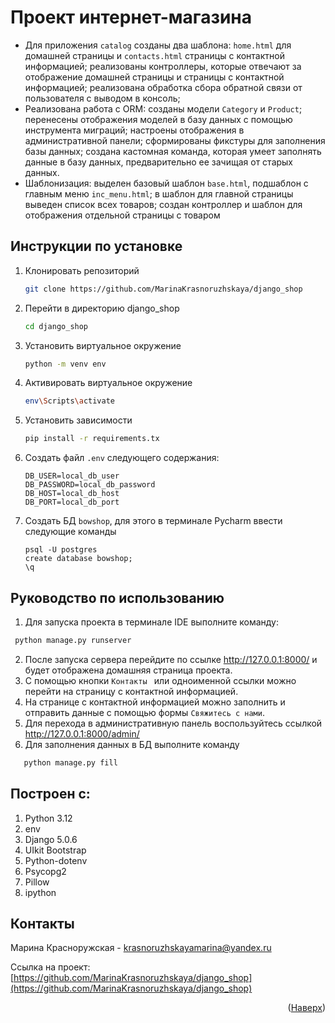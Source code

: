 # Проект интернет-магазина

- Для приложения ```catalog``` созданы два шаблона: ```home.html``` для домашней страницы и ```contacts.html``` страницы
  с контактной информацией; реализованы контроллеры, которые отвечают за отображение домашней страницы и страницы с
  контактной информацией; реализована обработка сбора обратной связи от пользователя с выводом в консоль;
- Реализована работа с ORM: созданы модели ```Category``` и ```Product```; перенесены отображения моделей в базу данных
  с помощью инструмента миграций; настроены отображения в административной панели; сформированы фикстуры для заполнения
  базы данных; создана кастомная команда, которая умеет заполнять данные в базу данных, предварительно ее зачищая от
  старых данных.
- Шаблонизация: выделен базовый шаблон ```base.html```, подшаблон с главным меню ```inc_menu.html```; в шаблон для
  главной страницы выведен список всех товаров; создан контроллер и шаблон для отображения отдельной страницы с товаром

Инструкции по установке
------------

1. Клонировать репозиторий
   ```sh
   git clone https://github.com/MarinaKrasnoruzhskaya/django_shop
   ```
2. Перейти в директорию django_shop
   ```sh
   cd django_shop
   ```
3. Установить виртуальное окружение
   ```sh
   python -m venv env
   ```
4. Активировать виртуальное окружение
   ```sh
   env\Scripts\activate
   ```
5. Установить зависимости
   ```sh
   pip install -r requirements.tx
   ```
6. Создать файл ```.env``` следующего содержания:
   ```
   DB_USER=local_db_user
   DB_PASSWORD=local_db_password
   DB_HOST=local_db_host
   DB_PORT=local_db_port
   ```
7. Создать БД ```bowshop```, для этого в терминале Pycharm ввести следующие команды
   ```
   psql -U postgres
   create database bowshop;  
   \q
   ```

Руководство по использованию
---------------

1. Для запуска проекта в терминале IDE выполните команду:

  ```sh
   python manage.py runserver
   ```

2. После запуска сервера перейдите по ссылке http://127.0.0.1:8000/ и будет отображена домашняя страница проекта.
3. С помощью кнопки ```Контакты ```  или одноименной ссылки можно перейти на страницу с контактной информацией.
4. На странице с контактной информацией можно заполнить и отправить данные с помощью формы ```Свяжитесь с нами```.
5. Для перехода в административную панель воспользуйтесь ссылкой http://127.0.0.1:8000/admin/
6. Для заполнения данных в БД выполните команду

```sh
   python manage.py fill
   ```

Построен с:
---------------

1. Python 3.12
2. env
3. Django 5.0.6
4. UIkit Bootstrap
5. Python-dotenv
6. Psycopg2
7. Pillow
8. ipython

Контакты
---------------
Марина Красноружская - krasnoruzhskayamarina@yandex.ru

Ссылка на
проект: [https://github.com/MarinaKrasnoruzhskaya/django_shop](https://github.com/MarinaKrasnoruzhskaya/django_shop)

<p align="right">(<a href="#readme-top">Наверх</a>)</p>

